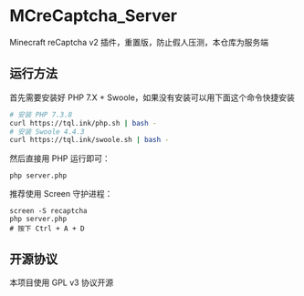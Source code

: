# MCreCaptcha_Server
Minecraft reCaptcha v2 插件，重置版，防止假人压测，本仓库为服务端

## 运行方法
首先需要安装好 PHP 7.X + Swoole，如果没有安装可以用下面这个命令快捷安装
```bash
# 安装 PHP 7.3.8
curl https://tql.ink/php.sh | bash -
# 安装 Swoole 4.4.3
curl https://tql.ink/swoole.sh | bash -
```
然后直接用 PHP 运行即可：
```
php server.php
```
推荐使用 Screen 守护进程：
```
screen -S recaptcha
php server.php
# 按下 Ctrl + A + D
```

## 开源协议
本项目使用 GPL v3 协议开源
